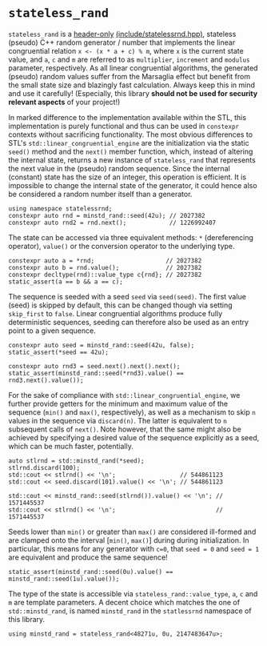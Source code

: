 # `stateless_rand`

`stateless_rand` is a [header-only](include/statelessrnd.hpp) [(include/statelessrnd.hpp)](include/statelessrnd.hpp), stateless (pseudo) C++ random generator / number that implements the linear congruential relation `x <- (x * a + c) % m`, where `x` is the current state value, and `a`, `c` and `m` are referred to as `multiplier`, `increment` and `modulus` parameter, respectively. As all linear congruential algorithms, the generated (pseudo) random values suffer from the Marsaglia effect but benefit from the small state size and blazingly fast calculation. Always keep this in mind and use it carefully! (Especially, this library **should not be used for security relevant aspects** of your project!)

In marked difference to the implementation available within the STL, this implementation is purely functional and thus can be used in `constexpr` contexts without sacrificing functionality. The most obvious differences to STL's `std::linear_congruential_engine` are the initialization via the static `seed()` method and the `next()` member function, which, instead of altering the internal state, returns a new instance of `stateless_rand` that represents the next value in the (pseudo) random sequence. Since the internal (constant) state has the size of an integer, this operation is efficient. It is impossible to change the internal state of the generator, it could hence also be considered a random number itself than a generator.
```
using namespace statelessrnd;
constexpr auto rnd = minstd_rand::seed(42u); // 2027382
constexpr auto rnd2 = rnd.next();            // 1226992407
```

The state can be accessed via three equivalent methods: `*` (dereferencing operator), `value()` or the conversion operator to the underlying type.
```
constexpr auto a = *rnd;                    // 2027382
constexpr auto b = rnd.value();             // 2027382
constexpr decltype(rnd)::value_type c{rnd}; // 2027382
static_assert(a == b && a == c);
```

The sequence is seeded with a seed `seed` via `seed(seed)`. The first value (seed) is skipped by default, this can be changed though via setting `skip_first` to `false`. Linear congruential algorithms produce fully deterministic sequences, seeding can therefore also be used as an entry point to a given sequence.
```
constexpr auto seed = minstd_rand::seed(42u, false);
static_assert(*seed == 42u);

constexpr auto rnd3 = seed.next().next().next();
static_assert(minstd_rand::seed(*rnd3).value() == rnd3.next().value());
```

For the sake of compliance with `std::linear_congruential_engine`, we further provide getters for the minimum and maximum value of the sequence (`min()` and `max()`, respectively), as well as a mechanism to skip `n` values in the sequence via `discard(n)`. The latter is equivalent to `n` subsequent calls of `next()`. Note however, that the same might also be achieved by specifying a desired value of the sequence explicitly as a seed, which can be much faster, potentially.
```
auto stlrnd = std::minstd_rand(*seed);
stlrnd.discard(100);
std::cout << stlrnd() << '\n';                  // 544861123
std::cout << seed.discard(101).value() << '\n'; // 544861123

std::cout << minstd_rand::seed(stlrnd()).value() << '\n'; // 1571445537
std::cout << stlrnd() << '\n';                            // 1571445537
```

Seeds lower than `min()` or greater than `max()` are considered ill-formed and are clamped onto the interval [`min()`, `max()`] during during initialization. In particular, this means for any generator with `c=0`, that `seed = 0` and `seed = 1` are equivalent and produce the same sequence!
```
static_assert(minstd_rand::seed(0u).value() == minstd_rand::seed(1u).value());
```

The type of the state is accessible via `stateless_rand::value_type`, `a`, `c` and `m` are template parameters. A decent choice which matches the one of `std::minstd_rand`, is named `minstd_rand` in the `statlessrnd` namespace of this library.
```
using minstd_rand = stateless_rand<48271u, 0u, 2147483647u>;
```
